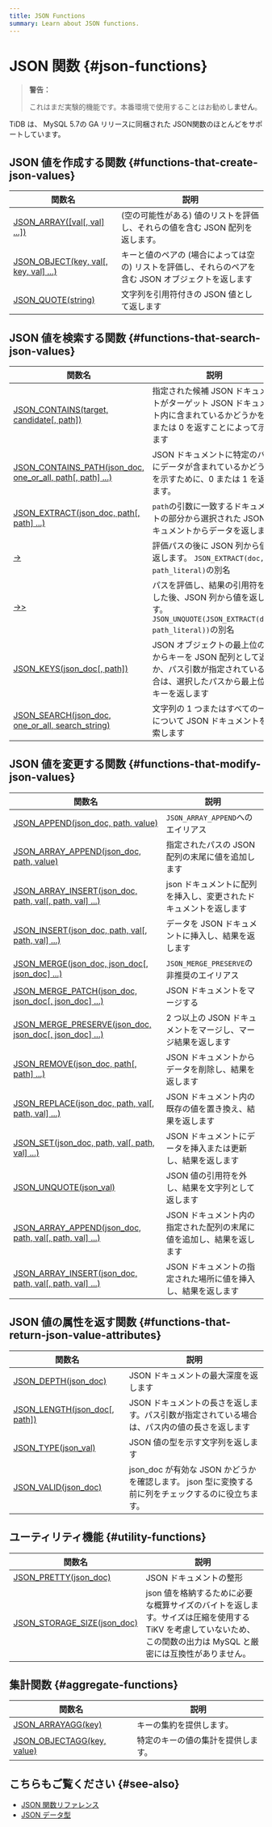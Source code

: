 ```yaml
---
title: JSON Functions
summary: Learn about JSON functions.
---
```


# JSON 関数 {#json-functions}

> **警告：**
>
> これはまだ実験的機能です。本番環境で使用することはお勧めし**ません**。

TiDB は、 MySQL 5.7の GA リリースに同梱された JSON関数のほとんどをサポートしています。

## JSON 値を作成する関数 {#functions-that-create-json-values}

| 関数名                                                     | 説明                                                      |
| ------------------------------------------------------- | ------------------------------------------------------- |
| [JSON\_ARRAY(\[val\[, val\] ...\])][json_array]         | (空の可能性がある) 値のリストを評価し、それらの値を含む JSON 配列を返します。             |
| [JSON\_OBJECT(key, val\[, key, val\] ...)][json_object] | キーと値のペアの (場合によっては空の) リストを評価し、それらのペアを含む JSON オブジェクトを返します |
| [JSON\_QUOTE(string)][json_quote]                       | 文字列を引用符付きの JSON 値として返します                                |

## JSON 値を検索する関数 {#functions-that-search-json-values}

| 関数名                                                                                     | 説明                                                                                    |
| --------------------------------------------------------------------------------------- | ------------------------------------------------------------------------------------- |
| [JSON\_CONTAINS(target, candidate\[, path\])][json_contains]                            | 指定された候補 JSON ドキュメントがターゲット JSON ドキュメント内に含まれているかどうかを 1 または 0 を返すことによって示します              |
| [JSON\_CONTAINS\_PATH(json\_doc, one\_or\_all, path\[, path\] ...)][json_contains_path] | JSON ドキュメントに特定のパスにデータが含まれているかどうかを示すために、0 または 1 を返します。                                 |
| [JSON\_EXTRACT(json\_doc, path\[, path\] ...)][json_extract]                            | `path`の引数に一致するドキュメントの部分から選択された JSON ドキュメントからデータを返します                                  |
| [->][json_short_extract]                                                                | 評価パスの後に JSON 列から値を返します。 `JSON_EXTRACT(doc, path_literal)`の別名                          |
| [->>][json_short_extract_unquote]                                                       | パスを評価し、結果の引用符を外した後、JSON 列から値を返します。 `JSON_UNQUOTE(JSON_EXTRACT(doc, path_literal))`の別名 |
| [JSON\_KEYS(json\_doc\[, path\])][json_keys]                                            | JSON オブジェクトの最上位の値からキーを JSON 配列として返すか、パス引数が指定されている場合は、選択したパスから最上位のキーを返します              |
| [JSON\_SEARCH(json\_doc, one\_or\_all, search\_string)][json_search]                    | 文字列の 1 つまたはすべての一致について JSON ドキュメントを検索します                                               |

## JSON 値を変更する関数 {#functions-that-modify-json-values}

| 関数名                                                                                   | 説明                                    |
| ------------------------------------------------------------------------------------- | ------------------------------------- |
| [JSON\_APPEND(json\_doc, path, value)][json_append]                                   | `JSON_ARRAY_APPEND`へのエイリアス            |
| [JSON\_ARRAY\_APPEND(json\_doc, path, value)][json_array_append]                      | 指定されたパスの JSON 配列の末尾に値を追加します           |
| [JSON\_ARRAY\_INSERT(json\_doc, path, val\[, path, val\] ...)][json_array_insert]     | json ドキュメントに配列を挿入し、変更されたドキュメントを返します   |
| [JSON\_INSERT(json\_doc, path, val\[, path, val\] ...)][json_insert]                  | データを JSON ドキュメントに挿入し、結果を返します          |
| [JSON\_MERGE(json\_doc, json\_doc\[, json\_doc\] ...)][json_merge]                    | `JSON_MERGE_PRESERVE`の非推奨のエイリアス       |
| [JSON\_MERGE\_PATCH(json\_doc, json\_doc\[, json\_doc\] ...)][json_merge_patch]       | JSON ドキュメントをマージする                     |
| [JSON\_MERGE\_PRESERVE(json\_doc, json\_doc\[, json\_doc\] ...)][json_merge_preserve] | 2 つ以上の JSON ドキュメントをマージし、マージ結果を返します    |
| [JSON\_REMOVE(json\_doc, path\[, path\] ...)][json_remove]                            | JSON ドキュメントからデータを削除し、結果を返します          |
| [JSON\_REPLACE(json\_doc, path, val\[, path, val\] ...)][json_replace]                | JSON ドキュメント内の既存の値を置き換え、結果を返します        |
| [JSON\_SET(json\_doc, path, val\[, path, val\] ...)][json_set]                        | JSON ドキュメントにデータを挿入または更新し、結果を返します      |
| [JSON\_UNQUOTE(json\_val)][json_unquote]                                              | JSON 値の引用符を外し、結果を文字列として返します           |
| [JSON\_ARRAY\_APPEND(json\_doc, path, val\[, path, val\] ...)][json_array_append]     | JSON ドキュメント内の指定された配列の末尾に値を追加し、結果を返します |
| [JSON\_ARRAY\_INSERT(json\_doc, path, val\[, path, val\] ...)][json_array_insert]     | JSON ドキュメントの指定された場所に値を挿入し、結果を返します     |

## JSON 値の属性を返す関数 {#functions-that-return-json-value-attributes}

| 関数名                                              | 説明                                                           |
| ------------------------------------------------ | ------------------------------------------------------------ |
| [JSON\_DEPTH(json\_doc)][json_depth]             | JSON ドキュメントの最大深度を返します                                        |
| [JSON\_LENGTH(json\_doc\[, path\])][json_length] | JSON ドキュメントの長さを返します。パス引数が指定されている場合は、パス内の値の長さを返します            |
| [JSON\_TYPE(json\_val)][json_type]               | JSON 値の型を示す文字列を返します                                          |
| [JSON\_VALID(json\_doc)][json_valid]             | json_doc が有効な JSON かどうかを確認します。 json 型に変換する前に列をチェックするのに役立ちます。 |

## ユーティリティ機能 {#utility-functions}

| 関数名                                                 | 説明                                                                                         |
| --------------------------------------------------- | ------------------------------------------------------------------------------------------ |
| [JSON\_PRETTY(json\_doc)][json_pretty]              | JSON ドキュメントの整形                                                                             |
| [JSON\_STORAGE\_SIZE(json\_doc)][json_storage_size] | json 値を格納するために必要な概算サイズのバイトを返します。サイズは圧縮を使用する TiKV を考慮していないため、この関数の出力は MySQL と厳密には互換性がありません。 |

## 集計関数 {#aggregate-functions}

| 関数名                                           | 説明                |
| --------------------------------------------- | ----------------- |
| [JSON\_ARRAYAGG(key)][json_arrayagg]          | キーの集約を提供します。      |
| [JSON\_OBJECTAGG(key, value)][json_objectagg] | 特定のキーの値の集計を提供します。 |

## こちらもご覧ください {#see-also}

-   [JSON 関数リファレンス](https://dev.mysql.com/doc/refman/5.7/en/json-function-reference.html)
-   [JSON データ型](/data-type-json.md)

[json_extract]: https://dev.mysql.com/doc/refman/5.7/en/json-search-functions.html#function_json-extract

[json_short_extract]: https://dev.mysql.com/doc/refman/5.7/en/json-search-functions.html#operator_json-column-path

[json_short_extract_unquote]: https://dev.mysql.com/doc/refman/5.7/en/json-search-functions.html#operator_json-inline-path

[json_unquote]: https://dev.mysql.com/doc/refman/5.7/en/json-modification-functions.html#function_json-unquote

[json_type]: https://dev.mysql.com/doc/refman/5.7/en/json-attribute-functions.html#function_json-type

[json_set]: https://dev.mysql.com/doc/refman/5.7/en/json-modification-functions.html#function_json-set

[json_insert]: https://dev.mysql.com/doc/refman/5.7/en/json-modification-functions.html#function_json-insert

[json_replace]: https://dev.mysql.com/doc/refman/5.7/en/json-modification-functions.html#function_json-replace

[json_remove]: https://dev.mysql.com/doc/refman/5.7/en/json-modification-functions.html#function_json-remove

[json_merge]: https://dev.mysql.com/doc/refman/5.7/en/json-modification-functions.html#function_json-merge

[json_merge_patch]: https://dev.mysql.com/doc/refman/5.7/en/json-modification-functions.html#function_json-merge-patch

[json_merge_preserve]: https://dev.mysql.com/doc/refman/5.7/en/json-modification-functions.html#function_json-merge-preserve

[json_object]: https://dev.mysql.com/doc/refman/5.7/en/json-creation-functions.html#function_json-object

[json_array]: https://dev.mysql.com/doc/refman/5.7/en/json-creation-functions.html#function_json-array

[json_keys]: https://dev.mysql.com/doc/refman/5.7/en/json-search-functions.html#function_json-keys

[json_length]: https://dev.mysql.com/doc/refman/5.7/en/json-attribute-functions.html#function_json-length

[json_valid]: https://dev.mysql.com/doc/refman/5.7/en/json-attribute-functions.html#function_json-valid

[json_quote]: https://dev.mysql.com/doc/refman/5.7/en/json-creation-functions.html#function_json-quote

[json_contains]: https://dev.mysql.com/doc/refman/5.7/en/json-search-functions.html#function_json-contains

[json_contains_path]: https://dev.mysql.com/doc/refman/5.7/en/json-search-functions.html#function_json-contains-path

[json_arrayagg]: https://dev.mysql.com/doc/refman/5.7/en/aggregate-functions.html#function_json-arrayagg

[json_depth]: https://dev.mysql.com/doc/refman/5.7/en/json-attribute-functions.html#function_json-depth

[json_search]: https://dev.mysql.com/doc/refman/5.7/en/json-search-functions.html#function_json-search

[json_append]: https://dev.mysql.com/doc/refman/5.7/en/json-modification-functions.html#function_json-append

[json_array_append]: https://dev.mysql.com/doc/refman/5.7/en/json-modification-functions.html#function_json-array-append

[json_array_insert]: https://dev.mysql.com/doc/refman/5.7/en/json-modification-functions.html#function_json-array-insert

[json_arrayagg]: https://dev.mysql.com/doc/refman/5.7/en/aggregate-functions.html#function_json-arrayagg

[json_objectagg]: https://dev.mysql.com/doc/refman/5.7/en/aggregate-functions.html#function_json-objectagg

[json_pretty]: https://dev.mysql.com/doc/refman/5.7/en/json-utility-functions.html#function_json-pretty

[json_storage_size]: https://dev.mysql.com/doc/refman/5.7/en/json-utility-functions.html#function_json-storage-size

